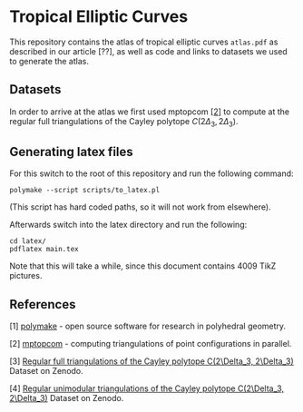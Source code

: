 # Tropical Elliptic Curves

This repository contains the atlas of tropical elliptic curves `atlas.pdf` as
described in our article [??], as well as code and links to datasets we used to
generate the atlas.

## Datasets
In order to arrive at the atlas we first used mptopcom [[2]](#2) to compute at
the regular full triangulations of the Cayley polytope $C(2\Delta_3, 2\Delta_3)$.

## Generating latex files
For this switch to the root of this repository and run the following command:
```
polymake --script scripts/to_latex.pl
```
(This script has hard coded paths, so it will not work from elsewhere).

Afterwards switch into the latex directory and run the following:
```
cd latex/
pdflatex main.tex
```
Note that this will take a while, since this document contains 4009 TikZ pictures.

## References
<a id="1">[1]</a>
[polymake](https://polymake.org/) - open source software for research in
polyhedral geometry.

<a id="2">[2]</a>
[mptopcom](https://polymake.org/mptopcom) - computing triangulations of point configurations in parallel.

<a id="3">[3]</a>
[Regular full triangulations of the Cayley polytope C(2\Delta_3, 2\Delta_3)](https://doi.org/10.5281/zenodo.15682603) Dataset on Zenodo.

<a id="4">[4]</a>
[Regular unimodular triangulations of the Cayley polytope C(2\Delta_3, 2\Delta_3)](https://doi.org/10.5281/zenodo.12820155) Dataset on Zenodo.
